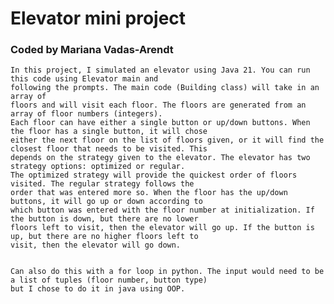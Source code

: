 # Elevator mini project
### Coded by Mariana Vadas-Arendt

    In this project, I simulated an elevator using Java 21. You can run this code using Elevator main and
    following the prompts. The main code (Building class) will take in an array of
    floors and will visit each floor. The floors are generated from an array of floor numbers (integers).
    Each floor can have either a single button or up/down buttons. When the floor has a single button, it will chose 
    either the next floor on the list of floors given, or it will find the closest floor that needs to be visited. This
    depends on the strategy given to the elevator. The elevator has two strategy options: optimized or regular.
    The optimized strategy will provide the quickest order of floors visited. The regular strategy follows the 
    order that was entered more so. When the floor has the up/down buttons, it will go up or down according to
    which button was entered with the floor number at initialization. If the button is down, but there are no lower
    floors left to visit, then the elevator will go up. If the button is up, but there are no higher floors left to 
    visit, then the elevator will go down. 


    Can also do this with a for loop in python. The input would need to be a list of tuples (floor number, button type)
    but I chose to do it in java using OOP.
